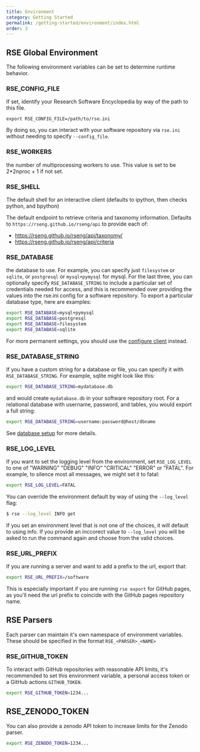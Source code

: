 ```yaml
---
title: Environment
category: Getting Started
permalink: /getting-started/environment/index.html
order: 3
---
```


## RSE Global Environment
The following environment variables can be set to determine runtime behavior.

### RSE_CONFIG_FILE
If set, identify your Research Software Encyclopedia by way of the path to this file.

```
export RSE_CONFIG_FILE=/path/to/rse.ini
```

By doing so, you can interact with your software repository via `rse.ini` without
needing to specify `--config_file`.

### RSE_WORKERS
the number of multiprocessing workers to use. This value is set to be 2*2nproc + 1 if not set.

### RSE_SHELL
The default shell for an interactive client (defaults to ipython, then checks python, and bpython)

The default endpoint to retrieve criteria and taxonomy information. Defaults to `https://rseng.github.io/rseng/api`
to provide each of:

 - https://rseng.github.io/rseng/api/taxonomy/
 - https://rseng.github.io/rseng/api/criteria

### RSE_DATABASE

the database to use. For example, you can specify just `filesystem` or `sqlite`, or `postgresql` or `mysql+pymysql` 
for mysql. For the last three, you can optionally specify `RSE_DATABASE_STRING` to include a particular
set of credentials needed for access, and this is recommended over providing the values into the rse.ini config
for a software repository. To export a particular database type, here are examples:

```bash
export RSE_DATABASE=mysql+pymysql
export RSE_DATABASE=postgresql
export RSE_DATABASE=filesystem
export RSE_DATABASE=sqlite
```

For more permanent settings, you should use the [configure client](../configure/) instead.

### RSE_DATABASE_STRING

If you have a custom string for a database or file, you can specify it with `RSE_DATABASE_STRING`.
For example, sqlite might look like this:

```bash
export RSE_DATABASE_STRING=mydatabase.db
```
and would create `mydatabase.db` in your software repository root. For a relational database with
username, password, and tables, you would export a full string:

```bash
export RSE_DATABASE_STRING=username:password@host/dbname
```

See [database setup](../configure/index.html#databases) for more details.

### RSE_LOG_LEVEL

If you want to set the logging level from the environment, set `RSE_LOG_LEVEL` to 
one of "WARNING" "DEBUG" "INFO" "CRITICAL" "ERROR" or "FATAL". For example, to silence
most all messages, we might set it to fatal:

```bash
export RSE_LOG_LEVEL=FATAL
```

You can override the environment default by way of using the `--log_level` flag:

```bash
$ rse --log_level INFO get
```

If you set an environment level that is not one of the choices, it will default
to using info. If you provide an inccorect value to `--log_level` you will be asked
to run the command again and choose from the valid choices.

### RSE_URL_PREFIX

If you are running a server and want to add a prefix to the url, export
that:

```bash
export RSE_URL_PREFIX=/software
```

This is especially important if you are running `rse export` for GitHub
pages, as you'll need the url prefix to coincide with the GitHub pages repository
name.

## RSE Parsers

Each parser can maintain it's own namespace of environment variables. These
should be specified in the format `RSE_<PARSER>_<NAME>`

### RSE_GITHUB_TOKEN

To interact with GitHub repositories with reasonable API limits, it's recommended 
to set this environment variable, a personal access token or a GitHub actions 
`GITHUB_TOKEN`.

```bash
export RSE_GITHUB_TOKEN=1234...
```

## RSE_ZENODO_TOKEN

You can also provide a zenodo API token to increase limits for the Zenodo parser.

```bash
export RSE_ZENODO_TOKEN=1234...
```
